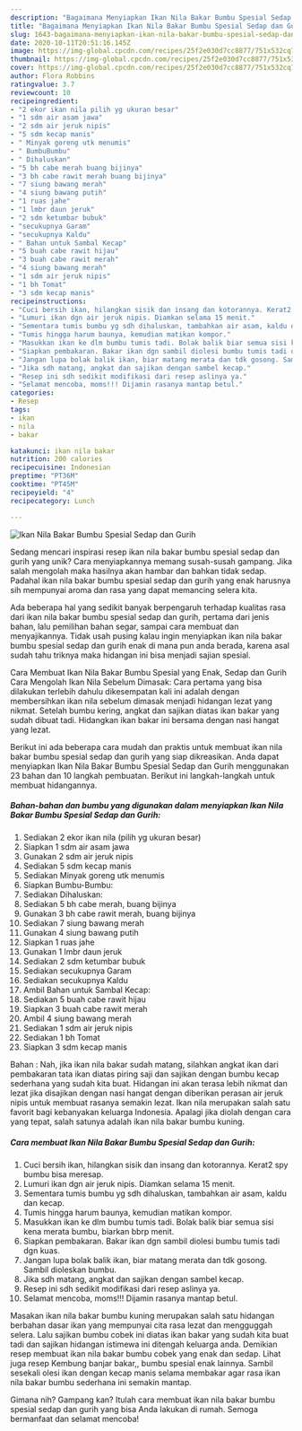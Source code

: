 ```yaml
---
description: "Bagaimana Menyiapkan Ikan Nila Bakar Bumbu Spesial Sedap dan Gurih yang Lezat"
title: "Bagaimana Menyiapkan Ikan Nila Bakar Bumbu Spesial Sedap dan Gurih yang Lezat"
slug: 1643-bagaimana-menyiapkan-ikan-nila-bakar-bumbu-spesial-sedap-dan-gurih-yang-lezat
date: 2020-10-11T20:51:16.145Z
image: https://img-global.cpcdn.com/recipes/25f2e030d7cc8877/751x532cq70/ikan-nila-bakar-bumbu-spesial-sedap-dan-gurih-foto-resep-utama.jpg
thumbnail: https://img-global.cpcdn.com/recipes/25f2e030d7cc8877/751x532cq70/ikan-nila-bakar-bumbu-spesial-sedap-dan-gurih-foto-resep-utama.jpg
cover: https://img-global.cpcdn.com/recipes/25f2e030d7cc8877/751x532cq70/ikan-nila-bakar-bumbu-spesial-sedap-dan-gurih-foto-resep-utama.jpg
author: Flora Robbins
ratingvalue: 3.7
reviewcount: 10
recipeingredient:
- "2 ekor ikan nila pilih yg ukuran besar"
- "1 sdm air asam jawa"
- "2 sdm air jeruk nipis"
- "5 sdm kecap manis"
- " Minyak goreng utk menumis"
- " BumbuBumbu"
- " Dihaluskan"
- "5 bh cabe merah buang bijinya"
- "3 bh cabe rawit merah buang bijinya"
- "7 siung bawang merah"
- "4 siung bawang putih"
- "1 ruas jahe"
- "1 lmbr daun jeruk"
- "2 sdm ketumbar bubuk"
- "secukupnya Garam"
- "secukupnya Kaldu"
- " Bahan untuk Sambal Kecap"
- "5 buah cabe rawit hijau"
- "3 buah cabe rawit merah"
- "4 siung bawang merah"
- "1 sdm air jeruk nipis"
- "1 bh Tomat"
- "3 sdm kecap manis"
recipeinstructions:
- "Cuci bersih ikan, hilangkan sisik dan insang dan kotorannya. Kerat2 spy bumbu bisa meresap."
- "Lumuri ikan dgn air jeruk nipis. Diamkan selama 15 menit."
- "Sementara tumis bumbu yg sdh dihaluskan, tambahkan air asam, kaldu dan kecap."
- "Tumis hingga harum baunya, kemudian matikan kompor."
- "Masukkan ikan ke dlm bumbu tumis tadi. Bolak balik biar semua sisi kena merata bumbu, biarkan bbrp menit."
- "Siapkan pembakaran. Bakar ikan dgn sambil diolesi bumbu tumis tadi dgn kuas."
- "Jangan lupa bolak balik ikan, biar matang merata dan tdk gosong. Sambil dioleskan bumbu."
- "Jika sdh matang, angkat dan sajikan dengan sambel kecap."
- "Resep ini sdh sedikit modifikasi dari resep aslinya ya."
- "Selamat mencoba, moms!!! Dijamin rasanya mantap betul."
categories:
- Resep
tags:
- ikan
- nila
- bakar

katakunci: ikan nila bakar 
nutrition: 200 calories
recipecuisine: Indonesian
preptime: "PT36M"
cooktime: "PT45M"
recipeyield: "4"
recipecategory: Lunch

---
```



![Ikan Nila Bakar Bumbu Spesial Sedap dan Gurih](https://img-global.cpcdn.com/recipes/25f2e030d7cc8877/751x532cq70/ikan-nila-bakar-bumbu-spesial-sedap-dan-gurih-foto-resep-utama.jpg)

Sedang mencari inspirasi resep ikan nila bakar bumbu spesial sedap dan gurih yang unik? Cara menyiapkannya memang susah-susah gampang. Jika salah mengolah maka hasilnya akan hambar dan bahkan tidak sedap. Padahal ikan nila bakar bumbu spesial sedap dan gurih yang enak harusnya sih mempunyai aroma dan rasa yang dapat memancing selera kita.

Ada beberapa hal yang sedikit banyak berpengaruh terhadap kualitas rasa dari ikan nila bakar bumbu spesial sedap dan gurih, pertama dari jenis bahan, lalu pemilihan bahan segar, sampai cara membuat dan menyajikannya. Tidak usah pusing kalau ingin menyiapkan ikan nila bakar bumbu spesial sedap dan gurih enak di mana pun anda berada, karena asal sudah tahu triknya maka hidangan ini bisa menjadi sajian spesial.

Cara Membuat Ikan Nila Bakar Bumbu Spesial yang Enak, Sedap dan Gurih Cara Mengolah Ikan Nila Sebelum Dimasak: Cara pertama yang bisa dilakukan terlebih dahulu dikesempatan kali ini adalah dengan membersihkan ikan nila sebelum dimasak menjadi hidangan lezat yang nikmat. Setelah bumbu kering, angkat dan sajikan diatas ikan bakar yang sudah dibuat tadi. Hidangkan ikan bakar ini bersama dengan nasi hangat yang lezat.


Berikut ini ada beberapa cara mudah dan praktis untuk membuat ikan nila bakar bumbu spesial sedap dan gurih yang siap dikreasikan. Anda dapat menyiapkan Ikan Nila Bakar Bumbu Spesial Sedap dan Gurih menggunakan 23 bahan dan 10 langkah pembuatan. Berikut ini langkah-langkah untuk membuat hidangannya.

<!--inarticleads1-->

##### Bahan-bahan dan bumbu yang digunakan dalam menyiapkan Ikan Nila Bakar Bumbu Spesial Sedap dan Gurih:

1. Sediakan 2 ekor ikan nila (pilih yg ukuran besar)
1. Siapkan 1 sdm air asam jawa
1. Gunakan 2 sdm air jeruk nipis
1. Sediakan 5 sdm kecap manis
1. Sediakan  Minyak goreng utk menumis
1. Siapkan  Bumbu-Bumbu:
1. Sediakan  Dihaluskan:
1. Sediakan 5 bh cabe merah, buang bijinya
1. Gunakan 3 bh cabe rawit merah, buang bijinya
1. Sediakan 7 siung bawang merah
1. Gunakan 4 siung bawang putih
1. Siapkan 1 ruas jahe
1. Gunakan 1 lmbr daun jeruk
1. Sediakan 2 sdm ketumbar bubuk
1. Sediakan secukupnya Garam
1. Sediakan secukupnya Kaldu
1. Ambil  Bahan untuk Sambal Kecap:
1. Sediakan 5 buah cabe rawit hijau
1. Siapkan 3 buah cabe rawit merah
1. Ambil 4 siung bawang merah
1. Sediakan 1 sdm air jeruk nipis
1. Sediakan 1 bh Tomat
1. Siapkan 3 sdm kecap manis


Bahan : Nah, jika ikan nila bakar sudah matang, silahkan angkat ikan dari pembakaran tata ikan diatas piring saji dan sajikan dengan bumbu kecap sederhana yang sudah kita buat. Hidangan ini akan terasa lebih nikmat dan lezat jika disajikan dengan nasi hangat dengan diberikan perasan air jeruk nipis untuk membuat rasanya semakin lezat. Ikan nila merupakan salah satu favorit bagi kebanyakan keluarga Indonesia. Apalagi jika diolah dengan cara yang tepat, salah satunya adalah ikan nila bakar bumbu kuning. 

<!--inarticleads2-->

##### Cara membuat Ikan Nila Bakar Bumbu Spesial Sedap dan Gurih:

1. Cuci bersih ikan, hilangkan sisik dan insang dan kotorannya. Kerat2 spy bumbu bisa meresap.
1. Lumuri ikan dgn air jeruk nipis. Diamkan selama 15 menit.
1. Sementara tumis bumbu yg sdh dihaluskan, tambahkan air asam, kaldu dan kecap.
1. Tumis hingga harum baunya, kemudian matikan kompor.
1. Masukkan ikan ke dlm bumbu tumis tadi. Bolak balik biar semua sisi kena merata bumbu, biarkan bbrp menit.
1. Siapkan pembakaran. Bakar ikan dgn sambil diolesi bumbu tumis tadi dgn kuas.
1. Jangan lupa bolak balik ikan, biar matang merata dan tdk gosong. Sambil dioleskan bumbu.
1. Jika sdh matang, angkat dan sajikan dengan sambel kecap.
1. Resep ini sdh sedikit modifikasi dari resep aslinya ya.
1. Selamat mencoba, moms!!! Dijamin rasanya mantap betul.


Masakan ikan nila bakar bumbu kuning merupakan salah satu hidangan berbahan dasar ikan yang mempunyai cita rasa lezat dan mengguggah selera. Lalu sajikan bumbu cobek ini diatas ikan bakar yang sudah kita buat tadi dan sajikan hidangan istimewa ini ditengah keluarga anda. Demikian resep membuat ikan nila bakar bumbu cobek yang enak dan sedap. Lihat juga resep Kembung banjar bakar,, bumbu spesial enak lainnya. Sambil sesekali olesi ikan dengan kecap manis selama membakar agar rasa ikan nila bakar bumbu sederhana ini semakin mantap. 

Gimana nih? Gampang kan? Itulah cara membuat ikan nila bakar bumbu spesial sedap dan gurih yang bisa Anda lakukan di rumah. Semoga bermanfaat dan selamat mencoba!
